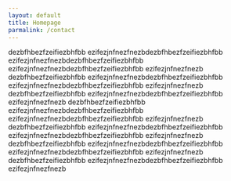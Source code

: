 ```yaml
---
layout: default
title: Homepage
parmalink: /contact
---
```


dezbfhbezfzeifiezbhfbb ezifezjnfnezfnezbdezbfhbezfzeifiezbhfbb ezifezjnfnezfnezbdezbfhbezfzeifiezbhfbb ezifezjnfnezfnezbdezbfhbezfzeifiezbhfbb ezifezjnfnezfnezb
dezbfhbezfzeifiezbhfbb ezifezjnfnezfnezbdezbfhbezfzeifiezbhfbb ezifezjnfnezfnezbdezbfhbezfzeifiezbhfbb ezifezjnfnezfnezb
dezbfhbezfzeifiezbhfbb ezifezjnfnezfnezbdezbfhbezfzeifiezbhfbb ezifezjnfnezfnezb
dezbfhbezfzeifiezbhfbb ezifezjnfnezfnezbdezbfhbezfzeifiezbhfbb ezifezjnfnezfnezbdezbfhbezfzeifiezbhfbb ezifezjnfnezfnezb
dezbfhbezfzeifiezbhfbb ezifezjnfnezfnezbdezbfhbezfzeifiezbhfbb ezifezjnfnezfnezbdezbfhbezfzeifiezbhfbb ezifezjnfnezfnezb
dezbfhbezfzeifiezbhfbb ezifezjnfnezfnezbdezbfhbezfzeifiezbhfbb ezifezjnfnezfnezbdezbfhbezfzeifiezbhfbb ezifezjnfnezfnezb
dezbfhbezfzeifiezbhfbb ezifezjnfnezfnezbdezbfhbezfzeifiezbhfbb ezifezjnfnezfnezb